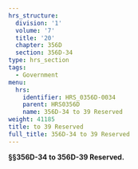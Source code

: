 ```yaml
---
hrs_structure:
  division: '1'
  volume: '7'
  title: '20'
  chapter: 356D
  section: 356D-34
type: hrs_section
tags:
  - Government
menu:
  hrs:
    identifier: HRS_0356D-0034
    parent: HRS0356D
    name: 356D-34 to 39 Reserved
weight: 41185
title: to 39 Reserved
full_title: 356D-34 to 39 Reserved
---
```

**§§356D-34 to 356D-39 Reserved.**